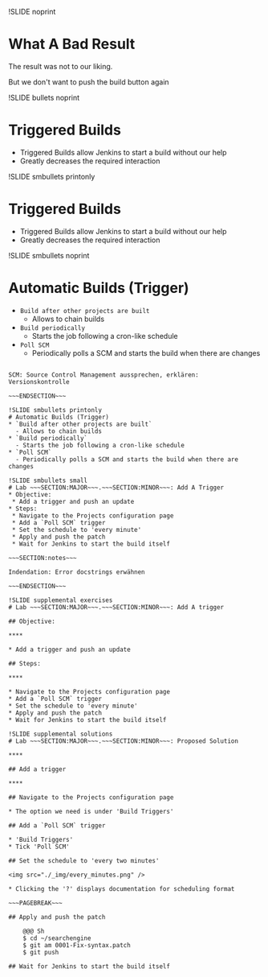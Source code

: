 !SLIDE noprint
# What A Bad Result
The result was not to our liking.

But we don't want to push the build button again

!SLIDE bullets noprint
# Triggered Builds
* Triggered Builds allow Jenkins to start a build without our help
* Greatly decreases the required interaction

!SLIDE smbullets printonly
# Triggered Builds
* Triggered Builds allow Jenkins to start a build without our help
* Greatly decreases the required interaction

!SLIDE smbullets noprint
# Automatic Builds (Trigger)
* `Build after other projects are built`
  - Allows to chain builds
* `Build periodically`
  - Starts the job following a cron-like schedule
* `Poll SCM`
  - Periodically polls a SCM and starts the build when there are changes

~~~SECTION:notes~~~

SCM: Source Control Management aussprechen, erklären: Versionskontrolle

~~~ENDSECTION~~~

!SLIDE smbullets printonly
# Automatic Builds (Trigger)
* `Build after other projects are built`
  - Allows to chain builds
* `Build periodically`
  - Starts the job following a cron-like schedule
* `Poll SCM`
  - Periodically polls a SCM and starts the build when there are changes

!SLIDE smbullets small
# Lab ~~~SECTION:MAJOR~~~.~~~SECTION:MINOR~~~: Add A Trigger
* Objective:
 * Add a trigger and push an update
* Steps:
 * Navigate to the Projects configuration page
 * Add a `Poll SCM` trigger
 * Set the schedule to 'every minute'
 * Apply and push the patch
 * Wait for Jenkins to start the build itself

~~~SECTION:notes~~~

Indendation: Error docstrings erwähnen

~~~ENDSECTION~~~

!SLIDE supplemental exercises
# Lab ~~~SECTION:MAJOR~~~.~~~SECTION:MINOR~~~: Add A trigger

## Objective:

****

* Add a trigger and push an update

## Steps:

****

* Navigate to the Projects configuration page
* Add a `Poll SCM` trigger
* Set the schedule to 'every minute'
* Apply and push the patch
* Wait for Jenkins to start the build itself

!SLIDE supplemental solutions
# Lab ~~~SECTION:MAJOR~~~.~~~SECTION:MINOR~~~: Proposed Solution

****

## Add a trigger

****

## Navigate to the Projects configuration page

* The option we need is under 'Build Triggers'

## Add a `Poll SCM` trigger

* 'Build Triggers'
* Tick 'Poll SCM'

## Set the schedule to 'every two minutes'

<img src="./_img/every_minutes.png" />

* Clicking the '?' displays documentation for scheduling format

~~~PAGEBREAK~~~

## Apply and push the patch

    @@@ Sh
	$ cd ~/searchengine
	$ git am 0001-Fix-syntax.patch
	$ git push

## Wait for Jenkins to start the build itself
